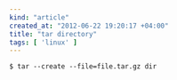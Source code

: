 ```yaml
---
kind: "article"
created_at: "2012-06-22 19:20:17 +04:00"
title: "tar directory"
tags: [ 'linux' ]
---
```

<pre><code class='bash'>$ tar --create --file=file.tar.gz dir
</code></pre>
